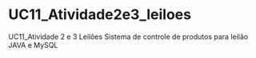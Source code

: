 # UC11_Atividade2e3_leiloes

UC11_Atividade 2 e 3 Leilões Sistema de controle de produtos para leilão JAVA e MySQL
